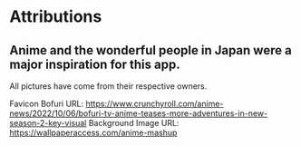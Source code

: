 # Attributions

## Anime and the wonderful people in Japan were a major inspiration for this app. 

All pictures have come from their respective owners.  

Favicon Bofuri URL: https://www.crunchyroll.com/anime-news/2022/10/06/bofuri-tv-anime-teases-more-adventures-in-new-season-2-key-visual 
Background Image URL: https://wallpaperaccess.com/anime-mashup
